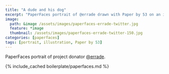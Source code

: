 ```yaml
---
title: "A dude and his dog"
excerpt: "PaperFaces portrait of @errade drawn with Paper by 53 on an iPad."
image: 
  path: &image /assets/images/paperfaces-errade-twitter.jpg 
  feature: *image
  thumbnail: /assets/images/paperfaces-errade-twitter-150.jpg
categories: [paperfaces]
tags: [portrait, illustration, Paper by 53]
---
```


PaperFaces portrait of project donator [@errade](https://twitter.com/errade).

{% include_cached boilerplate/paperfaces.md %}
